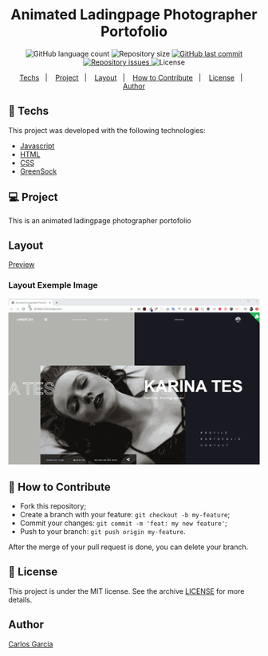 <h1 align="center">
    Animated Ladingpage Photographer Portofolio
</h1>
<p align="center">
  <img alt="GitHub language count" src="https://img.shields.io/github/languages/count/codepro-ao/animated-photographer-portofolio">

  <img alt="Repository size" src="https://img.shields.io/github/repo-size/codepro-ao/animated-photographer-portofolio">
  
  <a href="https://github.com/codepro-ao/animated-photographer-portofolio/commits/master">
    <img alt="GitHub last commit" src="https://img.shields.io/github/last-commit/codepro-ao/animated-photographer-portofolio">
  </a>

  <a href="https://github.com/codepro-ao/animated-photographer-portofolio/issues">
    <img alt="Repository issues" src="https://img.shields.io/github/issues/codepro-ao/animated-photographer-portofolio">
  </a>

  <img alt="License" src="https://img.shields.io/badge/license-MIT-brightgreen">
</p>

<p align="center">
  <a href="#rocket-techs">Techs</a>&nbsp;&nbsp;&nbsp;|&nbsp;&nbsp;&nbsp;
  <a href="#-project">Project</a>&nbsp;&nbsp;&nbsp;|&nbsp;&nbsp;&nbsp;
  <a href="#-game">Layout</a>&nbsp;&nbsp;&nbsp;|&nbsp;&nbsp;&nbsp;
  <a href="#-how-to-contribute">How to Contribute</a>&nbsp;&nbsp;&nbsp;|&nbsp;&nbsp;&nbsp;
  <a href="#memo-license">License</a>&nbsp;&nbsp;&nbsp;|&nbsp;&nbsp;&nbsp;
  <a href="#-author">Author</a>
</p>

## :rocket: Techs

This project was developed with the following technologies:

- [Javascript](https://www.w3schools.com/js/)
- [HTML](https://www.w3schools.com/html/)
- [CSS](https://https://www.w3schools.com/css/)
- [GreenSock](https://greensock.com/)

## 💻 Project

This is an animated ladingpage photographer portofolio

## Layout

[Preview](https://animated-photographer-portofolio.netlify.com/)

### Layout Exemple Image

![Layout Image Exemple](Layout.gif)

## 🤔 How to Contribute

- Fork this repository;
- Create a branch with your feature: `git checkout -b my-feature`;
- Commit your changes: `git commit -m 'feat: my new feature'`;
- Push to your branch: `git push origin my-feature`.

After the merge of your pull request is done, you can delete your branch.

## :memo: License

This project is under the MIT license. See the archive [LICENSE](LICENSE.md) for more details.

## Author

[Carlos Garcia](https://github.com/CarlCr)
